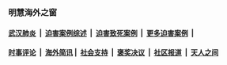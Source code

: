 
### 明慧海外之窗

####  [武汉肺炎](indexes/365.md?t=02091700) &nbsp;|&nbsp;  [迫害案例综述](indexes/328.md?t=02091700) &nbsp;|&nbsp; [迫害致死案例](indexes/277.md?t=02091700)  &nbsp;|&nbsp; [更多迫害案例](indexes/81.md?t=02091700)  &nbsp;|&nbsp; 
####  [时事评论](indexes/19.md?t=02091700) &nbsp;|&nbsp; [海外简讯](indexes/245.md?t=02091700)&nbsp;|&nbsp;  [社会支持](indexes/140.md?t=02091700) &nbsp;|&nbsp; [褒奖决议](indexes/282.md?t=02091700) &nbsp;|&nbsp; [社区报道](indexes/91.md?t=02091700)  &nbsp;|&nbsp; [天人之间](indexes/78.md?t=02091700) 

